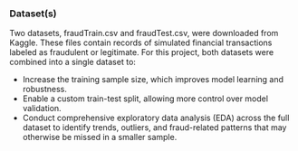 ### Dataset(s)
Two datasets, fraudTrain.csv and fraudTest.csv, were downloaded from Kaggle. These files contain records of simulated financial transactions labeled as fraudulent or legitimate.
For this project, both datasets were combined into a single dataset to:
- Increase the training sample size, which improves model learning and robustness.
- Enable a custom train-test split, allowing more control over model validation.
- Conduct comprehensive exploratory data analysis (EDA) across the full dataset to identify trends, outliers, and fraud-related patterns that may otherwise be missed in a smaller sample.

